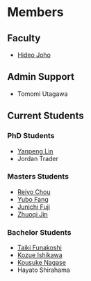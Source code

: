 # Members

## Faculty

* [Hideo Joho](https://docs.joholab.com/hideo/v/en/)

## Admin Support

* Tomomi Utagawa

## Current Students

### PhD Students

* [Yanpeng Lin](https://docs.joholab.com/yanpeng/)
* Jordan Trader

### Masters Students

* [Reiyo Chou](https://docs.joholab.com/reiyo/)
* [Yubo Fang](https://docs.joholab.com/yubo/)
* [Junichi Fuji](https://docs.joholab.com/junichi/)
* [Zhuoqi Jin](https://docs.joholab.com/zhuoqi/)

### Bachelor Students

* [Taiki Funakoshi](https://docs.joholab.com/taiki/)
* [Kozue Ishikawa](https://docs.joholab.com/kozue/)
* [Kousuke Nagase](https://docs.joholab.com/kousuke/)
* Hayato Shirahama

